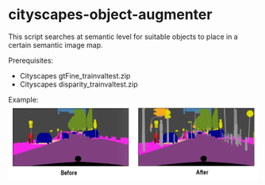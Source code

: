 # cityscapes-object-augmenter
This script searches at semantic level for suitable objects to place in a certain semantic image map.

Prerequisites:
- Cityscapes gtFine_trainvaltest.zip
- Cityscapes disparity_trainvaltest.zip

Example:
![alt text](example.png)
